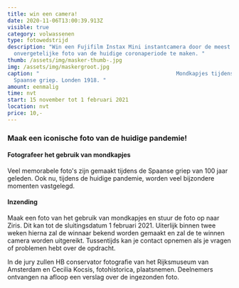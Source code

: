 ```yaml
---
title: win een camera!
date: 2020-11-06T13:00:39.913Z
visible: true
category: volwassenen
type: fotowedstrijd
description: "Win een Fujifilm Instax Mini instantcamera door de meest
  onvergetelijke foto van de huidige coronaperiode te maken. "
thumb: /assets/img/masker-thumb-.jpg
img: /assets/img/maskergroot.jpg
caption: "                                           Mondkapjes tijdens de
  Spaanse griep. Londen 1918. "
amount: eenmalig
time: nvt
start: 15 november tot 1 februari 2021
location: nvt
price: 10,-
---
```

### Maak een iconische foto van de huidige pandemie!

#### Fotografeer het gebruik van mondkapjes

Veel memorabele foto's zijn gemaakt tijdens de Spaanse griep van 100 jaar geleden. Ook nu, tijdens de huidige pandemie, worden veel bijzondere momenten vastgelegd. 

#### Inzending

Maak een foto van het gebruik van mondkapjes en stuur de foto op naar Ziris. Dit kan tot de sluitingsdatum 1 februari 2021. Uiterlijk binnen twee weken hierna zal de winnaar bekend worden gemaakt en zal de te winnen camera worden uitgereikt. Tussentijds kan je contact opnemen als je vragen of problemen hebt over de opdracht.

In de jury zullen HB conservator fotografie van het Rijksmuseum van Amsterdam en Cecilia Kocsis, fotohistorica, plaatsnemen.  Deelnemers ontvangen na afloop een verslag over de ingezonden foto.